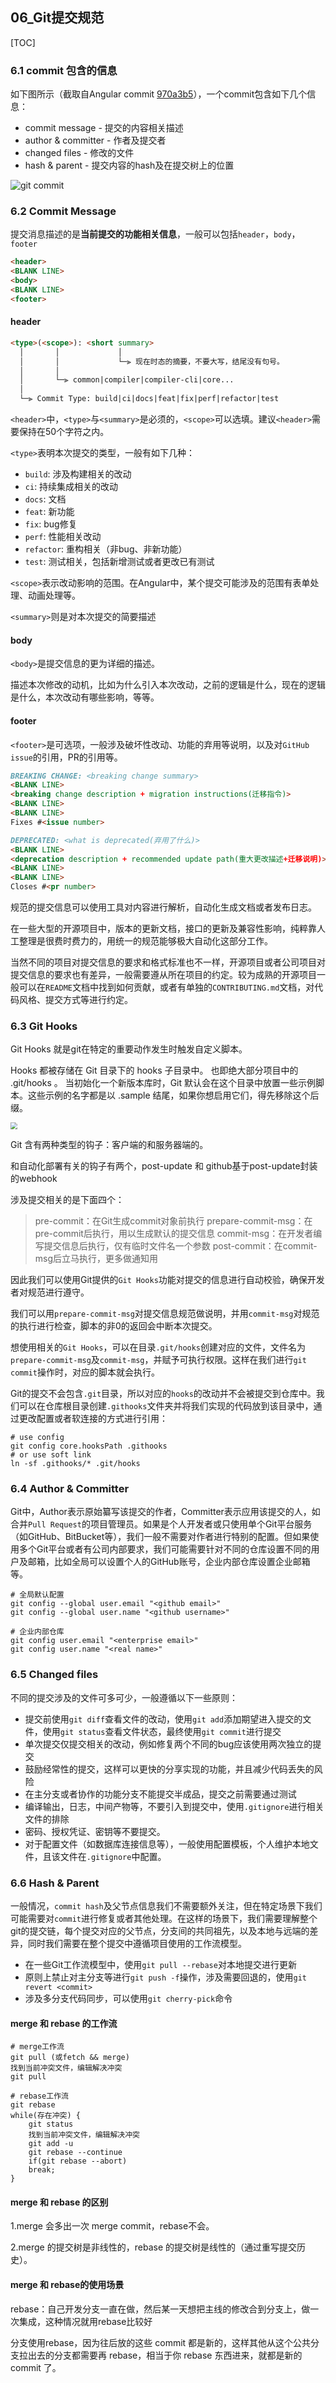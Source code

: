 ## 06_Git提交规范

[TOC]

### 6.1 commit 包含的信息

如下图所示（截取自Angular commit [970a3b5](https://github.com/angular/angular/commit/970a3b5c70fee29aa40945836ebeb464d75438e4)），一个commit包含如下几个信息：

* commit message - 提交的内容相关描述
* author & committer - 作者及提交者
* changed files - 修改的文件
* hash & parent - 提交内容的hash及在提交树上的位置

![git commit](images/git-commit.png)



### 6.2 Commit Message

提交消息描述的是**当前提交的功能相关信息**，一般可以包括`header`，`body`，`footer`

```markdown
<header>
<BLANK LINE>
<body>
<BLANK LINE>
<footer>
```



#### header

```markdown
<type>(<scope>): <short summary>
  │       │             │
  │       │             └─⫸ 现在时态的摘要，不要大写，结尾没有句号。
  │       │
  │       └─⫸ common|compiler|compiler-cli|core...
  │
  └─⫸ Commit Type: build|ci|docs|feat|fix|perf|refactor|test
```

`<header>`中，`<type>`与`<summary>`是必须的，`<scope>`可以选填。建议`<header>`需要保持在50个字符之内。

`<type>`表明本次提交的类型，一般有如下几种：

* `build`: 涉及构建相关的改动
* `ci`: 持续集成相关的改动
* `docs`: 文档
* `feat`: 新功能
* `fix`: bug修复
* `perf`: 性能相关改动
* `refactor`: 重构相关（非bug、非新功能）
* `test`: 测试相关，包括新增测试或者更改已有测试

`<scope>`表示改动影响的范围。在Angular中，某个提交可能涉及的范围有表单处理、动画处理等。

`<summary>`则是对本次提交的简要描述



#### body

`<body>`是提交信息的更为详细的描述。

描述本次修改的动机，比如为什么引入本次改动，之前的逻辑是什么，现在的逻辑是什么，本次改动有哪些影响，等等。



#### footer

`<footer>`是可选项，一般涉及破坏性改动、功能的弃用等说明，以及对`GitHub issue`的引用，PR的引用等。

```markdown
BREAKING CHANGE: <breaking change summary>
<BLANK LINE>
<breaking change description + migration instructions(迁移指令)>
<BLANK LINE>
<BLANK LINE>
Fixes #<issue number>
```

```markdown
DEPRECATED: <what is deprecated(弃用了什么)>
<BLANK LINE>
<deprecation description + recommended update path(重大更改描述+迁移说明)>
<BLANK LINE>
<BLANK LINE>
Closes #<pr number>
```

规范的提交信息可以使用工具对内容进行解析，自动化生成文档或者发布日志。

在一些大型的开源项目中，版本的更新文档，接口的更新及兼容性影响，纯粹靠人工整理是很费时费力的，用统一的规范能够极大自动化这部分工作。

当然不同的项目对提交信息的要求和格式标准也不一样，开源项目或者公司项目对提交信息的要求也有差异，一般需要遵从所在项目的约定。较为成熟的开源项目一般可以在`README`文档中找到如何贡献，或者有单独的`CONTRIBUTING.md`文档，对代码风格、提交方式等进行约定。



### 6.3 Git Hooks

Git Hooks 就是git在特定的重要动作发生时触发自定义脚本。

Hooks 都被存储在 Git 目录下的 hooks 子目录中。 也即绝大部分项目中的 .git/hooks 。 当初始化一个新版本库时，Git 默认会在这个目录中放置一些示例脚本。这些示例的名字都是以 .sample 结尾，如果你想启用它们，得先移除这个后缀。

<img src="images/git_hooks.png" style="zoom:67%;" />

Git 含有两种类型的钩子：客户端的和服务器端的。

和自动化部署有关的钩子有两个，post-update 和 github基于post-update封装的webhook

涉及提交相关的是下面四个：

> pre-commit：在Git生成commit对象前执行
> prepare-commit-msg：在pre-commit后执行，用以生成默认的提交信息
> commit-msg：在开发者编写提交信息后执行，仅有临时文件名一个参数
> post-commit：在commit-msg后立马执行，更多做通知用

因此我们可以使用Git提供的`Git Hooks`功能对提交的信息进行自动校验，确保开发者对规范进行遵守。

我们可以用`prepare-commit-msg`对提交信息规范做说明，并用`commit-msg`对规范的执行进行检查，脚本的非0的返回会中断本次提交。

想使用相关的`Git Hooks`，可以在目录`.git/hooks`创建对应的文件，文件名为`prepare-commit-msg`及`commit-msg`，并赋予可执行权限。这样在我们进行`git commit`操作时，对应的脚本就会执行。

Git的提交不会包含`.git`目录，所以对应的`hooks`的改动并不会被提交到仓库中。我们可以在仓库根目录创建`.githooks`文件夹并将我们实现的代码放到该目录中，通过更改配置或者软连接的方式进行引用：

```shell
# use config
git config core.hooksPath .githooks
# or use soft link
ln -sf .githooks/* .git/hooks
```



### 6.4 Author & Committer

Git中，Author表示原始纂写该提交的作者，Committer表示应用该提交的人，如合并`Pull Request`的项目管理员。如果是个人开发者或只使用单个Git平台服务（如GitHub、BitBucket等），我们一般不需要对作者进行特别的配置。但如果使用多个Git平台或者有公司内部要求，我们可能需要针对不同的仓库设置不同的用户及邮箱，比如全局可以设置个人的GitHub账号，企业内部仓库设置企业邮箱等。

```shell
# 全局默认配置
git config --global user.email "<github email>"
git config --global user.name "<github username>"

# 企业内部仓库
git config user.email "<enterprise email>"
git config user.name "<real name>"
```



### 6.5 Changed files

不同的提交涉及的文件可多可少，一般遵循以下一些原则：

* 提交前使用`git diff`查看文件的改动，使用`git add`添加期望进入提交的文件，使用`git status`查看文件状态，最终使用`git commit`进行提交
* 单次提交仅提交相关的改动，例如修复两个不同的bug应该使用两次独立的提交
* 鼓励经常性的提交，这样可以更快的分享实现的功能，并且减少代码丢失的风险
* 在主分支或者协作的功能分支不能提交半成品，提交之前需要通过测试
* 编译输出，日志，中间产物等，不要引入到提交中，使用`.gitignore`进行相关文件的排除
* 密码、授权凭证、密钥等不要提交。
* 对于配置文件（如数据库连接信息等），一般使用配置模板，个人维护本地文件，且该文件在`.gitignore`中配置。



### 6.6 Hash & Parent

一般情况，`commit hash`及父节点信息我们不需要额外关注，但在特定场景下我们可能需要对`commit`进行修复或者其他处理。在这样的场景下，我们需要理解整个git的提交链，每个提交对应的父节点，分支间的共同祖先，以及本地与远端的差异，同时我们需要在整个提交中遵循项目使用的工作流模型。

* 在一些Git工作流模型中，使用`git pull --rebase`对本地提交进行更新
* 原则上禁止对主分支等进行`git push -f`操作，涉及需要回退的，使用`git revert <commit>`
* 涉及多分支代码同步，可以使用`git cherry-pick`命令



#### merge 和 rebase 的工作流

```shell
# merge⼯作流
git pull (或fetch && merge) 
找到当前冲突⽂件，编辑解决冲突
git pull
```

```shell
# rebase工作流
git rebase 
while(存在冲突) {
    git status
    找到当前冲突⽂件，编辑解决冲突
    git add -u
    git rebase --continue
    if(git rebase --abort)
    break;
}
```



#### merge 和 rebase 的区别

1.merge 会多出一次 merge commit，rebase不会。

2.merge 的提交树是非线性的，rebase 的提交树是线性的（通过重写提交历史）。



#### merge 和 rebase的使用场景

rebase：自己开发分支一直在做，然后某一天想把主线的修改合到分支上，做一次集成，这种情况就用rebase比较好

分支使用rebase，因为往后放的这些 commit 都是新的，这样其他从这个公共分支拉出去的分支都需要再 rebase，相当于你 rebase 东西进来，就都是新的 commit 了。

